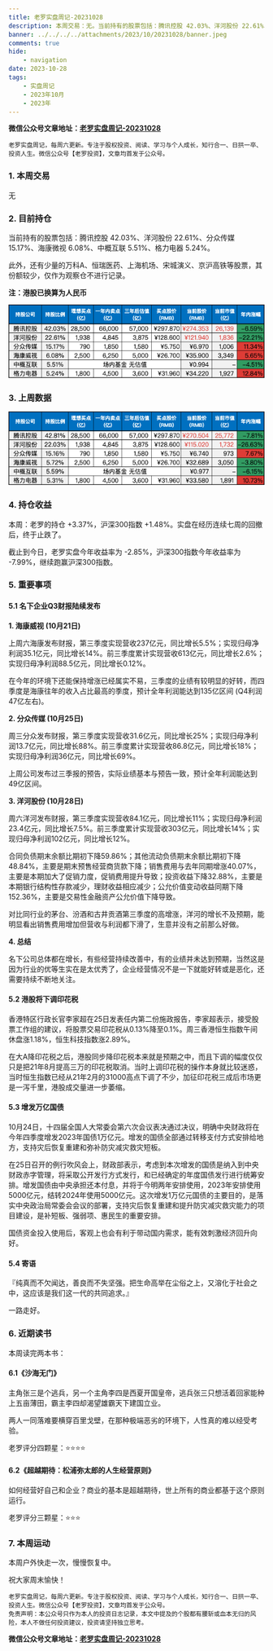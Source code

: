 ```yaml
---
title: 老罗实盘周记-20231028
description: 本周交易：无。当前持有的股票包括：腾讯控股 42.03%、洋河股份 22.61%、分众传媒 15.17%、海康微视 6.08%、中概互联 5.51%、格力电器 5.24%。此外，还有少量的万科A、恒瑞医药、上海机场、宋城演义、京沪高铁等股票，其份额较少，仅作为观察仓不进行记录。此外，还有少量的万科A、恒瑞医药、上海机场、宋城演义、京沪高铁等股票，其份额较少，仅作为观察仓不进行记录。
banner: ../../../../attachments/2023/10/20231028/banner.jpeg
comments: true
hide:
    - navigation
date: 2023-10-28
tags:
    - 实盘周记
    - 2023年10月
    - 2023年
---
```


__微信公众号文章地址：[老罗实盘周记-20231028](https://mp.weixin.qq.com/s/0o_iC0iCjIEm1oyehGQq0Q)__

```
老罗实盘周记，每周六更新。专注于股权投资、阅读、学习与个人成长，知行合一、日拱一卒、投资人生。微信公众号【老罗投资】，文章均首发于公众号。
```

### 1. 本周交易

无

### 2. 目前持仓

当前持有的股票包括：腾讯控股 42.03%、洋河股份 22.61%、分众传媒 15.17%、海康微视 6.08%、中概互联 5.51%、格力电器 5.24%。

此外，还有少量的万科A、恒瑞医药、上海机场、宋城演义、京沪高铁等股票，其份额较少，仅作为观察仓不进行记录。

**注：港股已换算为人民币**

![目前持仓](../../../attachments/2023/10/20231028/1.png)

### 3. 上周数据

![上周数据](../../../attachments/2023/10/20231028/2.png)

### 4. 持仓收益

本周：老罗的持仓 <span class="red">+3.37%</span>，沪深300指数 <span class="red">+1.48%</span>。实盘在经历连续七周的回撤后，终于止跌了。

截止到今日，老罗实盘今年收益率为 <span class="green">-2.85%</span>，沪深300指数今年收益率为 <span class="green">-7.99%</span>，继续跑赢沪深300指数。

### 5. 重要事项

#### 5.1 名下企业Q3财报陆续发布

**1. 海康威视 (10月21日)**

上周六海康发布财报，第三季度实现营收237亿元，同比增长5.5%；实现归母净利润35.1亿元，同比增长14%。前三季度累计实现营收613亿元，同比增长2.6%；实现归母净利润88.5亿元，同比增长0.12%。

在今年的环境下还能保持增涨已经属实不易，三季度的业绩有较明显的好转，而四季度是海康往年的收入占比最高的季度，预计全年利润能达到135亿区间 (Q4利润47亿左右)。

**2. 分众传媒 (10月25日)**

周三分众发布财报，第三季度实现营收31.6亿元，同比增长25%；实现归母净利润13.7亿元，同比增长88%。前三季度累计实现营收86.8亿元，同比增长18%；实现归母净利润36亿元，同比增长69%。

上周公司发布过三季报的预告，实际业绩基本与预告一致，预计全年利润能达到49亿区间。

**3. 洋河股份 (10月28日)**

周六洋河发布财报，第三季度实现营收84.1亿元，同比增长11%；实现归母净利润23.4亿元，同比增长7.5%。前三季度累计实现营收303亿元，同比增长14%；实现归母净利润102亿元，同比增长12%。

合同负债期末余额比期初下降59.86%；其他流动负债期末余额比期初下降48.84%，主要是期末预售经营商货款下降；销售费用与去年同期增涨40.07%，主要是本期加大了促销力度，促销费用提升导致；投资收益下降32.88%，主要是本期银行结构性存款减少，理财收益相应减少；公允价值变动收益同期下降152.36%，主要是交易性金融资产公允价值下降导致。
 
对比同行业的茅台、汾酒和古井贡酒第三季度的高增涨，洋河的增长不及预期，能明显看出销售费用增加但营收与利润都下滑了，生意并没有之前那么好做。

**4. 总结**

名下公司总体都在增长，有些经营持续改善中，有的业绩并未达到预期，当然这是因为行业的优等生实在是太优秀了，企业经营情况不是一下就能好转或是恶化，还需要持续不断地关注。
 
#### 5.2 港股将下调印花税

香港特区行政长官李家超在25日发表任内第二份施政报告，李家超表示，接受股票工作组的建议，将股票交易印花税从0.13%降至0.1%。周三香港恒生指数午间休盘涨1.18%，恒生科技指数涨2.89%。

在大A降印花税之后，港股同步降印花税本来就是预期之中，而且下调的幅度仅仅只是把21年8月提高三万的印花税取消。当时上调印花税的操作本身就比较迷惑，当时恒生指数已经从21年2月的31000高点下调了不少，加征印花税三成后市场更是一泻千里，港股成交量进一步萎缩。

#### 5.3 增发万亿国债

10月24日，十四届全国人大常委会第六次会议表决通过决议，明确中央财政将在今年四季度增发2023年国债1万亿元。增发的国债全部通过转移支付方式安排给地方，支持灾后恢复重建和弥补防灾减灾救灾短板。

在25日召开的例行吹风会上，财政部表示，考虑到本次增发的国债是纳入到中央财政赤字管理，将采取公开发行方式发行，和已经确定的年度国债发行进行统筹安排。增发国债由中央承担还本付息，并将于今明两年安排使用，2023年安排使用5000亿元，结转2024年使用5000亿元。这次增发1万亿元国债的主要目的，是落实中央政治局常委会会议的部署，支持灾后恢复重建和提升防灾减灾救灾能力的项目建设，是补短板、强弱项、惠民生的重要安排。

国债资金投入使用后，客观上也会有利于带动国内需求，能有效刺激经济回升向好。

#### 5.4 寄语

『纯真而不欠闻达，善良而不失坚强。把生命高举在尘俗之上，又溶化于社会之中，这应该是我们这一代的共同追求。』

一路走好。

### 6. 近期读书

本周读完两本书：

#### 6.1《沙海无门》

主角张三是个逃兵，另一个主角李四是西夏开国皇帝，逃兵张三只想活着回家能种上五亩薄田，霸主李四却渴望雄霸天下建国立业。

两人一同落难要横穿百里戈壁，在那种极端恶劣的环境下，人性真的难以经受考验。

老罗评分四颗星：⭐️⭐⭐⭐

#### 6.2《超越期待：松浦弥太郎的人生经营原则》

如何经营好自己和企业？商业的基本是超越期待，世上所有的商业都基于这个原则运行。

老罗评分三颗星：⭐️⭐⭐

### 7. 本周运动

本周户外快走一次，慢慢恢复中。

祝大家周末愉快！

```
老罗实盘周记，每周六更新。专注于股权投资、阅读、学习与个人成长，知行合一、日拱一卒、投资人生。微信公众号【老罗投资】，文章均首发于公众号。
免责声明：本公众号只作为本人的投资日志记录，本文中提及的个股都有腰斩或血本无归的风险，本人不做任何投资建议，投资请坚持独立思考。
```

__微信公众号文章地址：[老罗实盘周记-20231028](https://mp.weixin.qq.com/s/0o_iC0iCjIEm1oyehGQq0Q)__